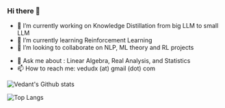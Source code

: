 ### Hi there 👋

<!--
**vedudx/vedudx** is a ✨ _special_ ✨ repository because its `README.md` (this file) appears on your GitHub profile.

Here are some ideas to get you started:
-->

- 🔭 I’m currently working on Knowledge Distillation from big LLM to small LLM
- 🌱 I’m currently learning Reinforcement Learning 
- 👯 I’m looking to collaborate on NLP, ML theory and RL projects
<!-- - 🤔 I’m looking for help with -->
 - 💬 Ask me about : Linear Algebra, Real Analysis, and Statistics
- 📫 How to reach me: vedudx (at) gmail (dot) com
<!-- - 😄 Pronouns: ... -->
<!-- - ⚡ Fun fact: ... -->



![Vedant's Github stats](https://github-readme-stats.vercel.app/api?username=vedudx&show_icons=true&theme=transparent)

![Top Langs](https://github-readme-stats.vercel.app/api/top-langs/?username=vedudx&layout=compact&theme=transparent)



